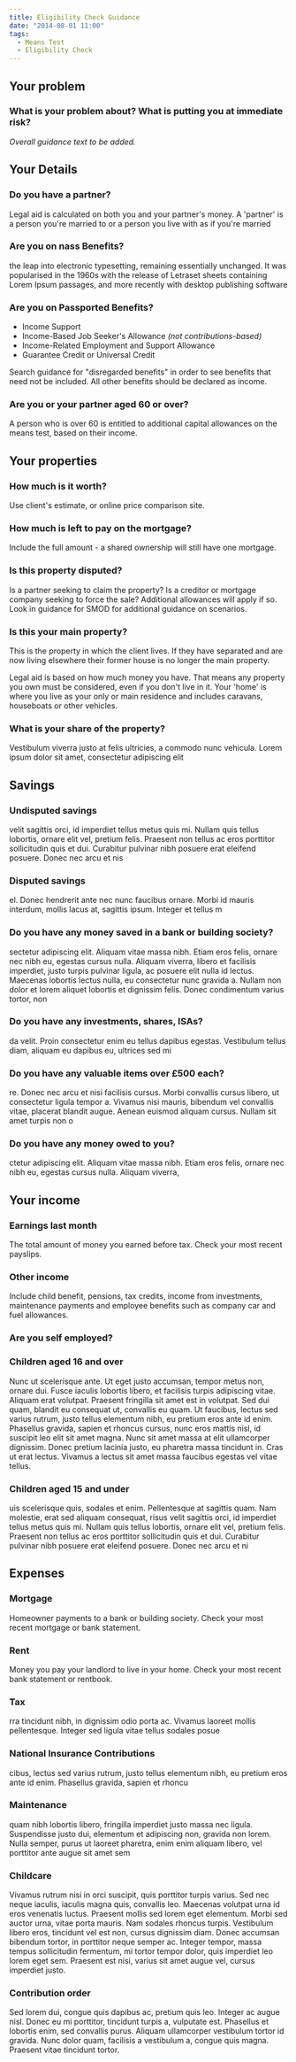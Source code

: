 ```yaml
---
title: Eligibility Check Guidance
date: "2014-08-01 11:00"
tags:
  - Means Test
  - Eligibility Check
---
```



## Your problem

<h3 id="ecg-your_problem">What is your problem about? What is putting you at immediate risk?</h3>

*Overall guidance text to be added.*

## Your Details

<h3 id="ecg-has_partner">Do you have a partner?</h3>

Legal aid is calculated on both you and your partner's money. A 'partner' is a person you're married to or a person you live with as if you're married

<h3 id="ecg-on_nass_benefits">Are you on nass Benefits?</h3>

the leap into electronic typesetting, remaining essentially unchanged. It was popularised in the 1960s with the release of Letraset sheets containing Lorem Ipsum passages, and more recently with desktop publishing software 

<h3 id="ecg-on_passported_benefits">Are you on Passported Benefits?</h3>

* Income Support
* Income-Based Job Seeker's Allowance *(not contributions-based)*
* Income-Related Employment and Support Allowance
* Guarantee Credit or Universal Credit

Search guidance for "disregarded benefits" in order to see benefits that need not be included. All other benefits should be declared as income.

<h3 id="ecg-over_60">Are you or your partner aged 60 or over?</h3>

A person who is over 60 is entitled to additional capital allowances on the means test, based on their income.

## Your properties

<h3 id="ecg-property_worth">How much is it worth?</h3>

Use client's estimate, or online price comparison site.

<h3 id="ecg-property_mortgage_left">How much is left to pay on the mortgage?</h3>

Include the full amount - a shared ownership will still have one mortgage. 

<h3 id="ecg-property_disputed">Is this property disputed?</h3>

Is a partner seeking to claim the property? Is a creditor or mortgage company seeking to force the sale? Additional allowances will apply if so. Look in guidance for SMOD for additional guidance on scenarios.

<h3 id="ecg-property_main">Is this your main property?</h3>

This is the property in which the client lives. If they have separated and are now living elsewhere their former house is no longer the main property. 

Legal aid is based on how much money you have. That means any property you own must be considered, even if you don't live in it. Your 'home' is where you live as your only or main residence and includes caravans, houseboats or other vehicles.

<h3 id="ecg-property_share">What is your share of the property?</h3>

Vestibulum viverra justo at felis ultricies, a commodo nunc vehicula. Lorem ipsum dolor sit amet, consectetur adipiscing elit

## Savings

<h3 id="ecg-undisputed_savings">Undisputed savings</h3>

velit sagittis orci, id imperdiet tellus metus quis mi. Nullam quis tellus lobortis, ornare elit vel, pretium felis. Praesent non tellus ac eros porttitor sollicitudin quis et dui. Curabitur pulvinar nibh posuere erat eleifend posuere. Donec nec arcu et nis

<h3 id="ecg-disputed_savings">Disputed savings</h3>

el. Donec hendrerit ante nec nunc faucibus ornare. Morbi id mauris interdum, mollis lacus at, sagittis ipsum. Integer et tellus m

<h3 id="ecg-savings_bank_balance">Do you have any money saved in a bank or building society?</h3>

sectetur adipiscing elit. Aliquam vitae massa nibh. Etiam eros felis, ornare nec nibh eu, egestas cursus nulla. Aliquam viverra, libero et facilisis imperdiet, justo turpis pulvinar ligula, ac posuere elit nulla id lectus. Maecenas lobortis lectus nulla, eu consectetur nunc gravida a. Nullam non dolor et lorem aliquet lobortis et dignissim felis. Donec condimentum varius tortor, non

<h3 id="ecg-savings_investments">Do you have any investments, shares, ISAs?</h3>

da velit. Proin consectetur enim eu tellus dapibus egestas. Vestibulum tellus diam, aliquam eu dapibus eu, ultrices sed mi

<h3 id="ecg-savings_valuable_items">Do you have any valuable items over £500 each?</h3>

re. Donec nec arcu et nisi facilisis cursus. Morbi convallis cursus libero, ut consectetur ligula tempor a. Vivamus nisi mauris, bibendum vel convallis vitae, placerat blandit augue. Aenean euismod aliquam cursus. Nullam sit amet turpis non o

<h3 id="ecg-savings_money_owned">Do you have any money owed to you?</h3>

ctetur adipiscing elit. Aliquam vitae massa nibh. Etiam eros felis, ornare nec nibh eu, egestas cursus nulla. Aliquam viverra,

## Your income

<h3 id="ecg-earnings">Earnings last month</h3>

The total amount of money you earned before tax. Check your most recent payslips. 

<h3 id="ecg-other_income">Other income</h3>

Include child benefit, pensions, tax credits, income from investments, maintenance payments and employee benefits such as company car and fuel allowances.

<h3 id="ecg-self_employed">Are you self employed?</h3>


<h3 id="ecg-dependants_over_16">Children aged 16 and over</h3>

Nunc ut scelerisque ante. Ut eget justo accumsan, tempor metus non, ornare dui. Fusce iaculis lobortis libero, et facilisis turpis adipiscing vitae. Aliquam erat volutpat. Praesent fringilla sit amet est in volutpat. Sed dui quam, blandit eu consequat ut, convallis eu quam. Ut faucibus, lectus sed varius rutrum, justo tellus elementum nibh, eu pretium eros ante id enim. Phasellus gravida, sapien et rhoncus cursus, nunc eros mattis nisl, id suscipit leo elit sit amet magna. Nunc sit amet massa at elit ullamcorper dignissim. Donec pretium lacinia justo, eu pharetra massa tincidunt in. Cras ut erat lectus. Vivamus a lectus sit amet massa faucibus egestas vel vitae tellus.

<h3 id="ecg-dependants_under_16">Children aged 15 and under</h3>

uis scelerisque quis, sodales et enim. Pellentesque at sagittis quam. Nam molestie, erat sed aliquam consequat, risus velit sagittis orci, id imperdiet tellus metus quis mi. Nullam quis tellus lobortis, ornare elit vel, pretium felis. Praesent non tellus ac eros porttitor sollicitudin quis et dui. Curabitur pulvinar nibh posuere erat eleifend posuere. Donec nec arcu et ni

## Expenses

<h3 id="ecg-expenses_mortgage">Mortgage</h3>

Homeowner payments to a bank or building society. Check your most recent mortgage or bank statement. 

<h3 id="ecg-expenses_rent">Rent</h3>

Money you pay your landlord to live in your home. Check your most recent bank statement or rentbook. 

<h3 id="ecg-expenses_tax">Tax</h3>

rra tincidunt nibh, in dignissim odio porta ac. Vivamus laoreet mollis pellentesque. Integer sed ligula vitae tellus sodales posue

<h3 id="ecg-expenses_nic">National Insurance Contributions</h3>

cibus, lectus sed varius rutrum, justo tellus elementum nibh, eu pretium eros ante id enim. Phasellus gravida, sapien et rhoncu

<h3 id="ecg-expenses_maintenance">Maintenance</h3>

quam nibh lobortis libero, fringilla imperdiet justo massa nec ligula. Suspendisse justo dui, elementum et adipiscing non, gravida non lorem. Nulla semper, purus ut laoreet pharetra, enim enim aliquam libero, vel porttitor ante augue sit amet sem

<h3 id="ecg-expenses_childcare">Childcare</h3>

Vivamus rutrum nisi in orci suscipit, quis porttitor turpis varius. Sed nec neque iaculis, iaculis magna quis, convallis leo. Maecenas volutpat urna id eros venenatis luctus. Praesent mollis sed lorem eget elementum. Morbi sed auctor urna, vitae porta mauris. Nam sodales rhoncus turpis. Vestibulum libero eros, tincidunt vel est non, cursus dignissim diam. Donec accumsan bibendum tortor, in porttitor neque semper ac. Integer tempor, massa tempus sollicitudin fermentum, mi tortor tempor dolor, quis imperdiet leo lorem eget sem. Praesent est nisi, varius sit amet augue vel, cursus imperdiet justo.

<h3 id="ecg-expenses_contribution_order">Contribution order</h3>

Sed lorem dui, congue quis dapibus ac, pretium quis leo. Integer ac augue nisl. Donec eu mi porttitor, tincidunt turpis a, vulputate est. Phasellus et lobortis enim, sed convallis purus. Aliquam ullamcorper vestibulum tortor id gravida. Nunc dolor quam, facilisis a vestibulum a, congue quis magna. Praesent vitae tincidunt tortor.
